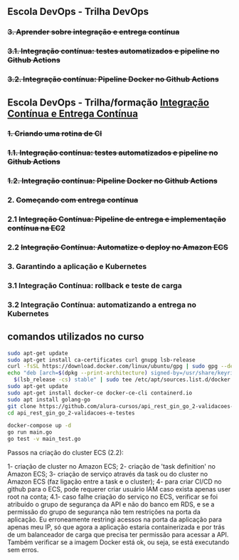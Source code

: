 ## Escola DevOps - Trilha DevOps

### ~~3. Aprender sobre integração e entrega contínua~~

### ~~3.1. Integração contínua: testes automatizados e pipeline no Github Actions~~

### ~~3.2. Integração contínua: Pipeline Docker no Github Actions~~


## Escola DevOps - Trilha/formação [Integração Contínua e Entrega Contínua](https://cursos.alura.com.br/formacao-integracao-continua-entrega-continua)

### ~~1. Criando uma rotina de CI~~

### ~~1.1. Integração contínua: testes automatizados e pipeline no Github Actions~~

### ~~1.2. Integração contínua: Pipeline Docker no Github Actions~~


### 2. ~~Começando com entrega contínua~~

### 2.1 ~~Integração Contínua: Pipeline de entrega e implementação contínua na EC2~~

### 2.2 ~~Integração Contínua: Automatize o deploy no Amazon ECS~~


### 3. Garantindo a aplicação e Kubernetes

### 3.1 Integração Contínua: rollback e teste de carga

### 3.2 Integração Contínua: automatizando a entrega no Kubernetes


## comandos utilizados no curso

```bash
sudo apt-get update
sudo apt-get install ca-certificates curl gnupg lsb-release
curl -fsSL https://download.docker.com/linux/ubuntu/gpg | sudo gpg --dearmor -o /usr/share/keyrings/docker-archive-keyring.gpg
echo "deb [arch=$(dpkg --print-architecture) signed-by=/usr/share/keyrings/docker-archive-keyring.gpg] https://download.docker.com/linux/ubuntu \
  $(lsb_release -cs) stable" | sudo tee /etc/apt/sources.list.d/docker.list > /dev/null
sudo apt-get update
sudo apt-get install docker-ce docker-ce-cli containerd.io
sudo apt install golang-go
git clone https://github.com/alura-cursos/api_rest_gin_go_2-validacoes-e-testes.git
cd api_rest_gin_go_2-validacoes-e-testes

docker-compose up -d
go run main.go
go test -v main_test.go
```

Passos na criação do cluster ECS (2.2):

1- criação de cluster no Amazon ECS;
2- criação de 'task definition' no Amazon ECS;
3- criação de serviço através da task ou do cluster no Amazon ECS (faz ligação entre a task e o cluster);
4- para criar CI/CD no github para o ECS, pode requerer criar usuário IAM caso exista apenas user root na conta;
4.1- caso falhe criação do serviço no ECS, verificar se foi atribuído o grupo de segurança da API e não do banco em RDS, e se a permissão do grupo de segurança não tem restrições na porta da aplicação. 
Eu erroneamente restringi acessos na porta da aplicação para apenas meu IP, só que agora a aplicação estaria containerizada e por trás de um balanceador de carga que precisa ter permissão para acessar a API.
Também verificar se a imagem Docker está ok, ou seja, se está executando sem erros.